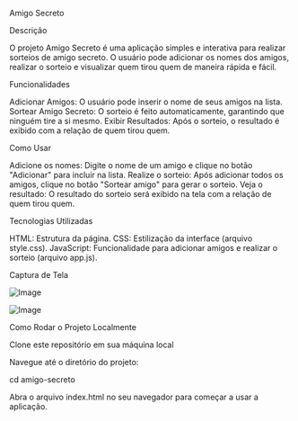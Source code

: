 Amigo Secreto

Descrição

O projeto Amigo Secreto é uma aplicação simples e interativa para realizar sorteios de amigo secreto. O usuário pode adicionar os nomes dos amigos, realizar o sorteio e visualizar quem tirou quem de maneira rápida e fácil.

Funcionalidades

Adicionar Amigos: O usuário pode inserir o nome de seus amigos na lista.
Sortear Amigo Secreto: O sorteio é feito automaticamente, garantindo que ninguém tire a si mesmo.
Exibir Resultados: Após o sorteio, o resultado é exibido com a relação de quem tirou quem.

Como Usar

Adicione os nomes: Digite o nome de um amigo e clique no botão "Adicionar" para incluir na lista.
Realize o sorteio: Após adicionar todos os amigos, clique no botão "Sortear amigo" para gerar o sorteio.
Veja o resultado: O resultado do sorteio será exibido na tela com a relação de quem tirou quem.


Tecnologias Utilizadas

HTML: Estrutura da página.
CSS: Estilização da interface (arquivo style.css).
JavaScript: Funcionalidade para adicionar amigos e realizar o sorteio (arquivo app.js).


Captura de Tela

![Image](https://github.com/user-attachments/assets/500913ca-710d-4a33-948b-c24f5d355c05)

![Image](https://github.com/user-attachments/assets/512ae7a2-207e-43d3-a08a-64562a84c031)


Como Rodar o Projeto Localmente

Clone este repositório em sua máquina local

Navegue até o diretório do projeto:

cd amigo-secreto

Abra o arquivo index.html no seu navegador para começar a usar a aplicação.

